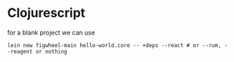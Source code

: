 # Clojurescript

for a blank project we can use 

```shell
lein new figwheel-main hello-world.core -- +deps --react # or --rum, --reagent or nothing
```

